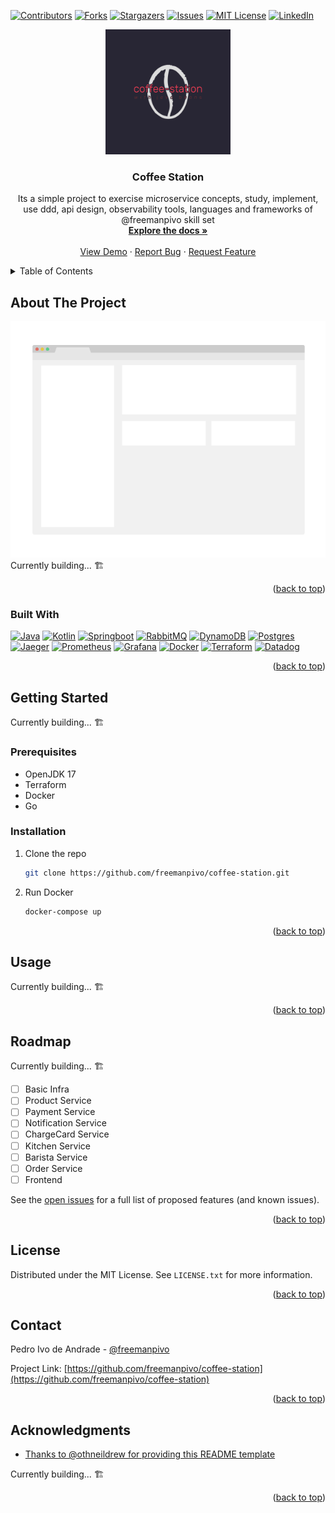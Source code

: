 <a name="readme-top"></a>
[![Contributors][contributors-shield]][contributors-url]
[![Forks][forks-shield]][forks-url]
[![Stargazers][stars-shield]][stars-url]
[![Issues][issues-shield]][issues-url]
[![MIT License][license-shield]][license-url]
[![LinkedIn][linkedin-shield]][linkedin-url]
<br />
<div align="center">
  <a href="https://github.com/freemanpivo/coffee-station">
    <img src="images/logo-color.png" alt="Logo" width="200" height="200">
  </a>

<h3 align="center">Coffee Station</h3>

  <p align="center">
    Its a simple project to exercise microservice concepts, study, implement, use ddd, api design, observability tools, languages and frameworks of @freemanpivo skill set
    <br />
    <a href="https://github.com/freemanpivo/coffee-station"><strong>Explore the docs »</strong></a>
    <br />
    <br />
    <a href="https://github.com/freemanpivo/coffee-station">View Demo</a>
    ·
    <a href="https://github.com/freemanpivo/coffee-station/issues">Report Bug</a>
    ·
    <a href="https://github.com/freemanpivo/coffee-station/issues">Request Feature</a>
  </p>
</div>

<!-- TABLE OF CONTENTS -->
<details>
  <summary>Table of Contents</summary>
  <ol>
    <li>
      <a href="#about-the-project">About The Project</a>
      <ul>
        <li><a href="#built-with">Built With</a></li>
      </ul>
    </li>
    <li>
      <a href="#getting-started">Getting Started</a>
      <ul>
        <li><a href="#prerequisites">Prerequisites</a></li>
        <li><a href="#installation">Installation</a></li>
      </ul>
    </li>
    <li><a href="#usage">Usage</a></li>
    <li><a href="#roadmap">Roadmap</a></li>
    <li><a href="#license">License</a></li>
    <li><a href="#contact">Contact</a></li>
    <li><a href="#acknowledgments">Acknowledgments</a></li>
  </ol>
</details>

## About The Project

[![Coffee Station][product-screenshot]](https://example.com)
Currently building... 🏗️

<p align="right">(<a href="#readme-top">back to top</a>)</p>

### Built With

[![Java][JavaShield]][JavaUrl]
[![Kotlin][KotlinShield]][KotlinUrl]
[![Springboot][SpringShield]][SpringUrl]
[![RabbitMQ][RabbitMQShield]][RabbitMQUrl]
[![DynamoDB][DynamoDBShield]][DynamoDBUrl]
[![Postgres][PostgresShield]][PostgresUrl]
[![Jaeger][JaegerShield]][JaegerUrl]
[![Prometheus][PrometheusShield]][PrometheusUrl]
[![Grafana][GrafanaShield]][GrafanaUrl]
[![Docker][DockerShield]][DockerUrl]
[![Terraform][TerraformShield]][TerraformUrl]
[![Datadog][DatadogShield]][DatadogUrl]

<p align="right">(<a href="#readme-top">back to top</a>)</p>

<!-- GETTING STARTED -->
## Getting Started

Currently building... 🏗️

### Prerequisites

- OpenJDK 17
- Terraform
- Docker
- Go

### Installation

1. Clone the repo
   ```sh
   git clone https://github.com/freemanpivo/coffee-station.git
   ```
2. Run Docker
   ```sh
   docker-compose up
   ```

<p align="right">(<a href="#readme-top">back to top</a>)</p>



<!-- USAGE EXAMPLES -->
## Usage

Currently building... 🏗️
<p align="right">(<a href="#readme-top">back to top</a>)</p>

<!-- ROADMAP -->
## Roadmap

Currently building... 🏗️

- [ ] Basic Infra
- [ ] Product Service
- [ ] Payment Service
- [ ] Notification Service
- [ ] ChargeCard Service
- [ ] Kitchen Service
- [ ] Barista Service
- [ ] Order Service
- [ ] Frontend

See the [open issues](https://github.com/freemanpivo/coffee-shop/issues) for a full list of proposed features (and known issues).

<p align="right">(<a href="#readme-top">back to top</a>)</p>

<!-- LICENSE -->
## License

Distributed under the MIT License. See `LICENSE.txt` for more information.

<p align="right">(<a href="#readme-top">back to top</a>)</p>

<!-- CONTACT -->
## Contact

Pedro Ivo de Andrade - [@freemanpivo](https://github.com/freemanpivo)

Project Link: [https://github.com/freemanpivo/coffee-station](https://github.com/freemanpivo/coffee-station)

<p align="right">(<a href="#readme-top">back to top</a>)</p>

<!-- ACKNOWLEDGMENTS -->
## Acknowledgments

* [Thanks to @othneildrew for providing this README template](https://github.com/othneildrew/Best-README-Template)

Currently building... 🏗️

<p align="right">(<a href="#readme-top">back to top</a>)</p>

<!-- https://www.markdownguide.org/basic-syntax/#reference-style-links -->

<!-- MARKDOWN BADGES -->
[JavaShield]: https://img.shields.io/badge/java-darkblue?style=for-the-badge&logo=openjdk&logoColor=white
[JavaUrl]: https://openjdk.org/
[KotlinShield]: https://img.shields.io/badge/kotlin-purple?style=for-the-badge&logo=kotlin&logoColor=orange
[KotlinUrl]: https://kotlinlang.org/
[RabbitMQShield]: https://img.shields.io/badge/rabbitmq-orange?style=for-the-badge&logo=rabbitmq&logoColor=white
[RabbitMQUrl]: https://www.rabbitmq.com/
[DynamoDBShield]: https://img.shields.io/badge/amazon%20dynamodb-grey?style=for-the-badge&logo=amazondynamodb&logoColor=white
[DynamoDBUrl]: https://aws.amazon.com/dynamodb/
[PostgresShield]: https://img.shields.io/badge/postgresql-lightblue?style=for-the-badge&logo=postgresql&logoColor=darkblue
[PostgresUrl]: https://www.postgresql.org
[S3Shield]: https://img.shields.io/badge/amazon%20s3-white?style=for-the-badge&logo=amazons3&logoColor=orange
[S3Url]: https://aws.amazon.com/pt/s3/
[JaegerShield]: https://img.shields.io/badge/jaeger-lightblue?style=for-the-badge&logo=go&logoColor=blue
[JaegerUrl]: https://www.jaegertracing.io/
[PrometheusShield]: https://img.shields.io/badge/prometheus-grey?style=for-the-badge&logo=prometheus&logoColor=orange
[PrometheusUrl]: https://prometheus.io/
[GrafanaShield]: https://img.shields.io/badge/grafana-black?style=for-the-badge&logo=grafana&logoColor=orange
[GrafanaUrl]: https://grafana.com/
[DockerShield]: https://img.shields.io/badge/docker-white?style=for-the-badge&logo=docker&logoColor=blue
[DockerUrl]: https://www.docker.com/
[TerraformShield]: https://img.shields.io/badge/terraform-purple?style=for-the-badge&logo=terraform&logoColor=white
[TerraformUrl]: https://www.terraform.io/
[DatadogShield]: https://img.shields.io/badge/datadog-blue?style=for-the-badge&logo=datadog&logoColor=purple
[DatadogUrl]: https://www.datadoghq.com/
[SpringShield]: https://img.shields.io/badge/springboot-green?style=for-the-badge&logo=springboot&logoColor=white
[SpringUrl]: https://spring.io/projects/spring-boot/
[QuarkusShield]: https://img.shields.io/badge/gin-blue?style=for-the-badge&logo=goland&logoColor=white
[QuarkusUrl]: https://gin-gonic.com/docs/
[GoShield]: https://img.shields.io/badge/go-darkblue?style=for-the-badge&logo=go&logoColor=white
[GoUrl]: https://go.dev/
[GinShield]: https://img.shields.io/badge/gin-blue?style=for-the-badge&logo=goland&logoColor=white
[GinUrl]: https://gin-gonic.com/docs/
<!-- MARKDOWN BADGES -->

<!-- MARKDOWN LINKS -->
[contributors-shield]: https://img.shields.io/github/contributors/freemanpivo/coffee-station.svg?style=for-the-badge
[contributors-url]: https://github.com/freemanpivo/coffee-station/graphs/contributors
[forks-shield]: https://img.shields.io/github/forks/freemanpivo/coffee-station.svg?style=for-the-badge
[forks-url]: https://github.com/freemanpivo/coffee-station/network/members
[stars-shield]: https://img.shields.io/github/stars/freemanpivo/coffee-station.svg?style=for-the-badge
[stars-url]: https://github.com/freemanpivo/coffee-station/stargazers
[issues-shield]: https://img.shields.io/github/issues/freemanpivo/coffee-station.svg?style=for-the-badge
[issues-url]: https://github.com/freemanpivo/coffee-station/issues
[license-shield]: https://img.shields.io/github/license/freemanpivo/coffee-station.svg?style=for-the-badge
[license-url]: https://github.com/freemanpivo/coffee-station/blob/master/LICENSE.txt
[linkedin-shield]: https://img.shields.io/badge/-LinkedIn-black.svg?style=for-the-badge&logo=linkedin&colorB=555
[linkedin-url]: https://www.linkedin.com/in/andradepedroivo/
[product-screenshot]: images/screenshot.png
<!-- MARKDOWN LINKS -->